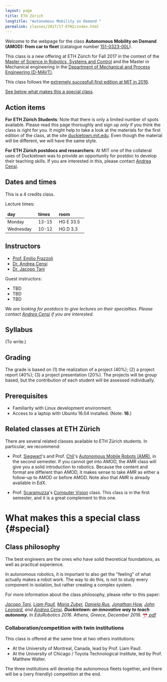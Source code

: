 ```yaml
---
layout: page
title: ETH Zürich
longtitle: "Autonomous Mobility on Demand "
permalink: classes/2017/17-ETHZ/index.html
---
```


Welcome to the webpage for the class **Autonomous Mobility on Demand (AMOD): from car to fleet** (catalogue number [151-0323-00L][official]).

[official]: http://www.vvz.ethz.ch/Vorlesungsverzeichnis/lerneinheitPre.do?semkez=2017W&ansicht=EINSCHRAENKUNGEN&lerneinheitId=119019&lang=en

This class is a new offering at ETH Z&uuml;rich for Fall 2017
in the context of the [Master of Science in Robotics, Systems and Control][master]
and the Master in Mechanical engineering
in the [Department of Mechanical and Process Engineering (D-MAVT)][mavt].

This class follows
the [extremely succesfull first edition at MIT in 2016](/classes/2016/16-MIT/index.html).

[master]: http://www.master-robotics.ethz.ch/
[mavt]: http://mavt.ethz.ch


[See below what makes this a special class](#special).

## Action items

**For ETH Z&uuml;rich Students**:
Note that there is only a limited number of spots available.
Please read this page thoroughly and sign up *only* if you think the class is right for you.
It might help to take a look at the materials for the
first edition of the class, at the site [duckietown.mit.edu](http://duckietown.mit.edu).
Even though the material will be different, we will have the same style.

<!--
Jacopo: this is the time if you want to do it.

Please also [fill in this questionnaire][questionnaire],
which helps us fine-tuning the class to your background. -->

**For ETH Z&uuml;rich postdocs and researchers**: At MIT one of the collateral
uses of Duckietown was to provide an opportunity for postdoc
to develop their teaching skills. If you are interested
in this, please contact [Andrea Censi][censi].

[questionnaire]: #



## Dates and times

This is a 4 credits class.

Lecture times:

<table id='times'>
<thead>
    <tr><td>day</td><td>times</td><td>room</td></tr>
    </thead>
    <tbody>
    <tr><td>Monday</td>	<td>13-15</td>	<td>HG E 33.5</td></tr>
    <tr><td>Wednesday</td><td>10-12</td> <td>HG D 3.3</td></tr>
    </tbody>
</table>

<style>
#times thead { font-weight: bold; }
#times tbody td { padding-right: 1em; padding-top:0.2em;}
</style>

## Instructors

<!-- Institute of Dynamic Systems and Control. -->

- [Prof. Emilio Frazzoli][frazzoli]
- [Dr. Andrea Censi][censi]
- [Dr. Jacopo Tani][tani]

[frazzoli]: http://www.idsc.ethz.ch/research-frazzoli.html
[censi]: https://censi.science/
[tani]: https://eapsweb.mit.edu/people/jtani

Guest instructors:

- TBD
- TBD
- TBD

*We are looking for postdocs to give lectures on their specialties. Please
contact [Andrea Censi][censi] if you are interested.*


## Syllabus

(To write.)


## Grading

The grade is based on (1) the realization of a project (40%); (2) a project report (40%); (3) a project presentation (20%). The projects will be group based, but the contribution of each student will be assessed individually.





## Prerequisites

* Familiarity with Linux development environment.
* Access to a laptop with Ubuntu 16.04 installed. (Note: **16**.)


## Related classes at ETH Z&uuml;rich

There are several related classes available
to ETH Z&uuml;rich students.
In particular, we recommend:

- Prof. [Siegwart][siegwart]'s and Prof. [Chli][chli]'s [Autonomous Mobile Robots (AMR)][AMR], in the second semester.
If you cannot get into AMOD, the AMR class
will give you a solid introduction to robotics.
Because the content and format are different than AMOD,
it makes sense to take AMR as either a follow-up to AMOD
or before AMOD.  Note also that AMR is already available
in EdX.

- Prof. [Scaramuzza][scaramuzza]'s [Computer Vision][scaramuzza-class] class. This class is in the first semester, and it is a great complement to this one.

[siegwart]: http://www.asl.ethz.ch
[scaramuzza]: http://rpg.ifi.uzh.ch
[scaramuzza-class]: http://rpg.ifi.uzh.ch/teaching.html
[chli]: http://margaritachli.com
[AMR]: http://www.asl.ethz.ch/education/lectures/autonomous_mobile_robots/spring-2016.html


# What makes this a special class {#special}


## Class philosophy

The best engineers are the ones who have solid theoretical foundations,
as well as practical experience.

In autonomous robotics, it is important to also get the "feeling" of
what actually makes a robot work. The way to do this, is not to study every component in isolation,
but rather creating a complex system.

For more information about the class philosophy, please
refer to this paper:

<cite class='pub-ref-desc' id='bib:tani16duckietown'>
    <a href='https://eapsweb.mit.edu/people/jtani'>Jacopo Tani</a>, <a href='http://people.csail.mit.edu/lpaull/'>Liam Paull</a>, <a href='https://eapsweb.mit.edu/people/zuber/'>Maria Zuber</a>, <a href='http://danielarus.csail.mit.edu/'>Daniela Rus</a>, <a href='http://www.mit.edu/~jhow/'>Jonathan How</a>, <a href='https://marinerobotics.mit.edu/'>John Leonard</a>, and
    <a href="https://censi.science">Andrea Censi</a>.
    <strong class="title">Duckietown: an innovative way to teach autonomy.</strong>
    <span class="booktitle">In <em>EduRobotics 2016</em>. Athens, Greece, December 2016.</span>
    <span class="links"><span class="pdf"><a href="http://people.csail.mit.edu/lpaull/publications/Tani_EDU_2016.pdf">
    <img style='border:0; margin-bottom:-6px; width:17px; height: 17px' src='/media/pdf.png'/> pdf</a></span></span>
</cite>


### Collaboration/competition with twin institutions

This class is offered at the same time at two others institutions:

- At the University of Montreal, Canada, lead by Prof. Liam Paull.
- At the University of Chicago / Toyota Technological Institute, led by Prof. Matthew Walter.

The three institutions will develop the autonomous fleets together, and there will be
a (very friendly) competition at the end.


<!-- ### Broader impact beyond ETH Zurich

As a student at ETH Zurich, however you arrived here,
you have been lucky.

So, a great part of this

In particular, the only ones where there is an
practical robotics part

Everything produced by the class will be open source.

### A broader, broader impact

In all of this, the whimsical aspects ...



## Class format

On the first day, you will be given a box of parts. -->



<style>
[href="#"] {color: red; }
[href="#"]:after { content: " (broken link) ";
    color: red;}
</style>

